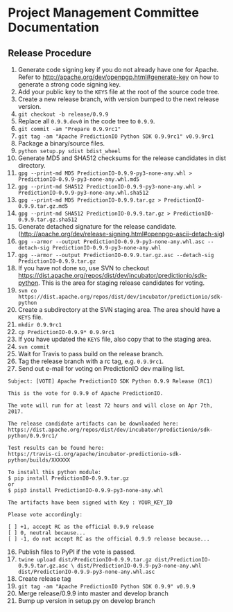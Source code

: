 <!--
Licensed to the Apache Software Foundation (ASF) under one or more
contributor license agreements.  See the NOTICE file distributed with
this work for additional information regarding copyright ownership.
The ASF licenses this file to You under the Apache License, Version 2.0
(the "License"); you may not use this file except in compliance with
the License.  You may obtain a copy of the License at

    http://www.apache.org/licenses/LICENSE-2.0

Unless required by applicable law or agreed to in writing, software
distributed under the License is distributed on an "AS IS" BASIS,
WITHOUT WARRANTIES OR CONDITIONS OF ANY KIND, either express or implied.
See the License for the specific language governing permissions and
limitations under the License.
-->

# Project Management Committee Documentation

## Release Procedure

1. Generate code signing key if you do not already have one for Apache. Refer to
http://apache.org/dev/openpgp.html#generate-key on how to generate a strong code
signing key.
2. Add your public key to the `KEYS` file at the root of the source code tree.
3. Create a new release branch, with version bumped to the next release version.
  1. `git checkout -b release/0.9.9`
  2. Replace all `0.9.9.dev0` in the code tree to `0.9.9`.
  3. `git commit -am "Prepare 0.9.9rc1"`
  4. `git tag -am "Apache PredictionIO Python SDK 0.9.9rc1" v0.9.9rc1`
4. Package a binary/source files.
  1. `python setup.py sdist bdist_wheel`
5. Generate MD5 and SHA512 checksums for the release candidates in dist directory.
  1. `gpg --print-md MD5 PredictionIO-0.9.9-py3-none-any.whl >
     PredictionIO-0.9.9-py3-none-any.whl.md5`
  2. `gpg --print-md SHA512 PredictionIO-0.9.9-py3-none-any.whl >
     PredictionIO-0.9.9-py3-none-any.whl.sha512`
  3. `gpg --print-md MD5 PredictionIO-0.9.9.tar.gz >
     PredictionIO-0.9.9.tar.gz.md5`
  4. `gpg --print-md SHA512 PredictionIO-0.9.9.tar.gz >
     PredictionIO-0.9.9.tar.gz.sha512`
6. Generate detached signature for the release candidate.
(http://apache.org/dev/release-signing.html#openpgp-ascii-detach-sig)
  1. `gpg --armor --output PredictionIO-0.9.9-py3-none-any.whl.asc
     --detach-sig PredictionIO-0.9.9-py3-none-any.whl`
  2. `gpg --armor --output PredictionIO-0.9.9.tar.gz.asc
     --detach-sig PredictionIO-0.9.9.tar.gz`
7. If you have not done so, use SVN to checkout
   https://dist.apache.org/repos/dist/dev/incubator/predictionio/sdk-python.
   This is the area for staging release candidates for voting.
  1. `svn co https://dist.apache.org/repos/dist/dev/incubator/predictionio/sdk-python`
8. Create a subdirectory at the SVN staging area. The area should have a `KEYS` file.
  1. `mkdir 0.9.9rc1`
  2. `cp PredictionIO-0.9.9* 0.9.9rc1`
9. If you have updated the `KEYS` file, also copy that to the staging area.
10. `svn commit`
13. Wait for Travis to pass build on the release branch.
14. Tag the release branch with a rc tag, e.g. `0.9.9rc1`.
15. Send out e-mail for voting on PredictionIO dev mailing list.

  ```
  Subject: [VOTE] Apache PredictionIO SDK Python 0.9.9 Release (RC1)

  This is the vote for 0.9.9 of Apache PredictionIO.

  The vote will run for at least 72 hours and will close on Apr 7th, 2017.

  The release candidate artifacts can be downloaded here:
  https://dist.apache.org/repos/dist/dev/incubator/predictionio/sdk-python/0.9.9rc1/

  Test results can be found here:
  https://travis-ci.org/apache/incubator-predictionio-sdk-python/builds/XXXXXX

  To install this python module:
  $ pip install PredictionIO-0.9.9.tar.gz
  or
  $ pip3 install PredictionIO-0.9.9-py3-none-any.whl

  The artifacts have been signed with Key : YOUR_KEY_ID

  Please vote accordingly:

  [ ] +1, accept RC as the official 0.9.9 release
  [ ] 0, neutral because...
  [ ] -1, do not accept RC as the official 0.9.9 release because...
  ```
16. Publish files to PyPI if the vote is passed.
  1. `twine upload dist/PredictionIO-0.9.9.tar.gz dist/PredictionIO-0.9.9.tar.gz.asc \
      dist/PredictionIO-0.9.9-py3-none-any.whl dist/PredictionIO-0.9.9-py3-none-any.whl.asc`
17. Create release tag
  1. `git tag -am "Apache PredictionIO Python SDK 0.9.9" v0.9.9`
18. Merge release/0.9.9 into master and develop branch
19. Bump up version in setup.py on develop branch

